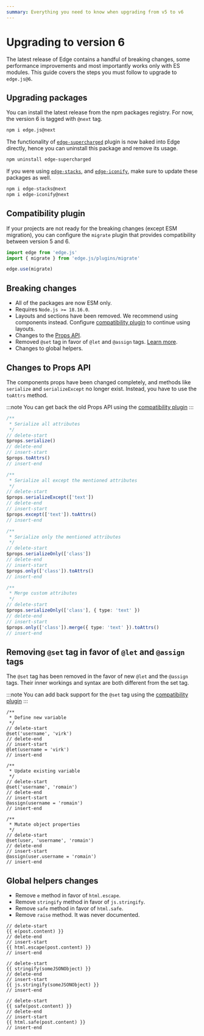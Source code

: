 ```yaml
---
summary: Everything you need to know when upgrading from v5 to v6
---
```


# Upgrading to version 6

The latest release of Edge contains a handful of breaking changes, some performance improvements and most importantly works only with ES modules. This guide covers the steps you must follow to upgrade to `edge.js@6`.

## Upgrading packages
You can install the latest release from the npm packages registry. For now, the version 6 is tagged with `@next` tag.

```sh
npm i edge.js@next
```

The functionality of [`edge-supercharged`](https://github.com/edge-js/edge-supercharged) plugin is now baked into Edge directly, hence you can uninstall this package and remove its usage.

```sh
npm uninstall edge-supercharged
```

If you were using [`edge-stacks`](https://github.com/edge-js/stacks), and [`edge-iconify`](https://github.com/edge-js/edge-iconify), make sure to update these packages as well.

```sh
npm i edge-stacks@next
npm i edge-iconify@next
```

## Compatibility plugin
If your projects are not ready for the breaking changes (except ESM migration), you can configure the `migrate` plugin that provides compatibility between version 5 and 6.

```ts
import edge from 'edge.js'
import { migrate } from 'edge.js/plugins/migrate'

edge.use(migrate)
```

## Breaking changes

- All of the packages are now ESM only. 
- Requires `Node.js >= 18.16.0`.
- Layouts and sections have been removed. We recommend using components instead. Configure [compatibility plugin](#compatibility-plugin) to continue using layouts.
- Changes to the [Props API](#changes-to-props-api).
- Removed `@set` tag in favor of `@let` and `@assign` tags. [Learn more](#removing-set-tag-in-favor-of-let-and-assign-tags).
- Changes to global helpers.

## Changes to Props API
The components props have been changed completely, and methods like `serialize` and `serializeExcept` no longer exist. Instead, you have to use the `toAttrs` method.

:::note
You can get back the old Props API using the [compatibility plugin](#compatibility-plugin)
:::

```ts
/**
 * Serialize all attributes
 */
// delete-start
$props.serialize()
// delete-end
// insert-start
$props.toAttrs()
// insert-end

/**
 * Serialize all except the mentioned attributes
 */
// delete-start
$props.serializeExcept(['text'])
// delete-end
// insert-start
$props.except(['text']).toAttrs()
// insert-end

/**
 * Serialize only the mentioned attributes
 */
// delete-start
$props.serializeOnly(['class'])
// delete-end
// insert-start
$props.only(['class']).toAttrs()
// insert-end

/**
 * Merge custom attributes
 */
// delete-start
$props.serializeOnly(['class'], { type: 'text' })
// delete-end
// insert-start
$props.only(['class']).merge({ type: 'text' }).toAttrs()
// insert-end
```

## Removing `@set` tag in favor of `@let` and `@assign` tags
The `@set` tag has been removed in the favor of new `@let` and the `@assign` tags. Their inner workings and syntax are both different from the set tag.

:::note
You can add back support for the `@set` tag using the [compatibility plugin](#compatibility-plugin)
:::

```edge
/**
 * Define new variable
 */
// delete-start
@set('username', 'virk')
// delete-end
// insert-start
@let(username = 'virk')
// insert-end

/**
 * Update existing variable
 */
// delete-start
@set('username', 'romain')
// delete-end
// insert-start
@assign(username = 'romain')
// insert-end

/**
 * Mutate object properties
 */
// delete-start
@set(user, 'username', 'romain')
// delete-end
// insert-start
@assign(user.username = 'romain')
// insert-end
```

## Global helpers changes

- Remove `e` method in favor of `html.escape`.
- Remove `stringify` method in favor of `js.stringify`.
- Remove `safe` method in favor of `html.safe`.
- Remove `raise` method. It was never documented.

```edge
// delete-start
{{ e(post.content) }}
// delete-end
// insert-start
{{ html.escape(post.content) }}
// insert-end

// delete-start
{{ stringify(someJSONObject) }}
// delete-end
// insert-start
{{ js.stringify(someJSONObject) }}
// insert-end

// delete-start
{{ safe(post.content) }}
// delete-end
// insert-start
{{ html.safe(post.content) }}
// insert-end
```

